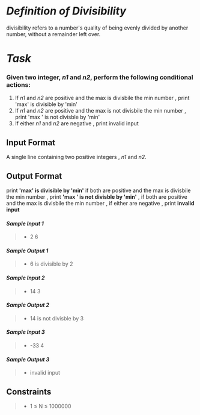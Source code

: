 # *Definition of Divisibility*
divisibility refers to a number's quality of being evenly divided by another number, without a remainder left over.

# *Task*
### Given two integer, *_n1_* and *_n2_*, perform the following conditional actions:
1. If _n1_  and _n2_ are positive and the max is divisbile the min number , print 'max' is divisible by 'min'
2. If _n1_  and _n2_ are positive and the max is  not divisbile the min number ,  print 'max ' is not divisble by 'min'
3. If either _n1_  and _n2_ are negative , print invalid input


## Input Format
A single line containing two positive integers , _n1_  and _n2_.

## Output Format
print **'max' is divisible by 'min'** if both are positive and the max is divisbile the min number ,  print **'max ' is not divisble by 'min'** , if both are 
positive and the max is divisbile the min number , if either are negative , print **invalid input**

#### *Sample Input 1* 
>- 2  6
#### *Sample Output 1*
>- 6 is divisible by 2



#### *Sample Input 2*
>- 14  3
#### *Sample Output 2*
>- 14 is not divisble by 3


#### *Sample Input 3*
>- -33  4
#### *Sample Output 3*
>- invalid input


## Constraints
>- 1 ≤ N ≤ 1000000
